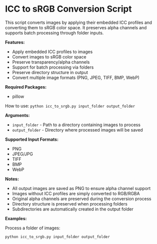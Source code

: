 # ICC to sRGB Conversion Script

This script converts images by applying their embedded ICC profiles and converting them to sRGB color space. It preserves alpha channels and supports batch processing through folder inputs.

**Features:**
* Apply embedded ICC profiles to images
* Convert images to sRGB color space
* Preserve transparency/alpha channels
* Support for batch processing via folders
* Preserve directory structure in output
* Convert multiple image formats (PNG, JPEG, TIFF, BMP, WebP)

**Required Packages:**
* pillow

How to use: `python icc_to_srgb.py input_folder output_folder`

**Arguments:**
* `input_folder` - Path to a directory containing images to process
* `output_folder` - Directory where processed images will be saved

**Supported Input Formats:**
* PNG
* JPEG/JPG
* TIFF
* BMP
* WebP

**Notes:**
* All output images are saved as PNG to ensure alpha channel support
* Images without ICC profiles are simply converted to RGB/RGBA
* Original alpha channels are preserved during the conversion process
* Directory structure is preserved when processing folders
* Subdirectories are automatically created in the output folder

**Examples:**

Process a folder of images:
```bash
python icc_to_srgb.py input_folder output_folder
```
